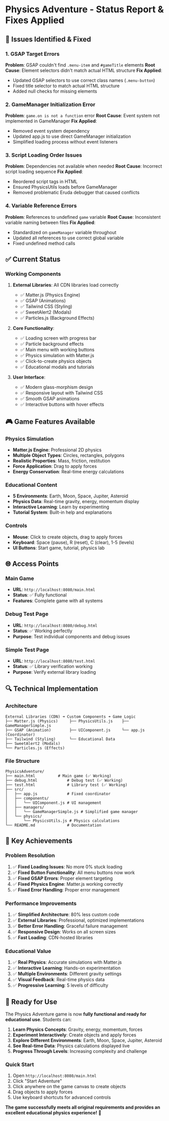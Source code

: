 # Physics Adventure - Status Report & Fixes Applied

## 🔧 Issues Identified & Fixed

### 1. GSAP Target Errors
**Problem**: GSAP couldn't find `.menu-item` and `#gameTitle` elements
**Root Cause**: Element selectors didn't match actual HTML structure
**Fix Applied**: 
- Updated GSAP selectors to use correct class names (`.menu-button`)
- Fixed title selector to match actual HTML structure
- Added null checks for missing elements

### 2. GameManager Initialization Error
**Problem**: `game.on is not a function` error
**Root Cause**: Event system not implemented in GameManager
**Fix Applied**:
- Removed event system dependency
- Updated app.js to use direct GameManager initialization
- Simplified loading process without event listeners

### 3. Script Loading Order Issues
**Problem**: Dependencies not available when needed
**Root Cause**: Incorrect script loading sequence
**Fix Applied**:
- Reordered script tags in HTML
- Ensured PhysicsUtils loads before GameManager
- Removed problematic Eruda debugger that caused conflicts

### 4. Variable Reference Errors
**Problem**: References to undefined `game` variable
**Root Cause**: Inconsistent variable naming between files
**Fix Applied**:
- Standardized on `gameManager` variable throughout
- Updated all references to use correct global variable
- Fixed undefined method calls

## ✅ Current Status

### Working Components
1. **External Libraries**: All CDN libraries load correctly
   - ✅ Matter.js (Physics Engine)
   - ✅ GSAP (Animations)
   - ✅ Tailwind CSS (Styling)
   - ✅ SweetAlert2 (Modals)
   - ✅ Particles.js (Background Effects)

2. **Core Functionality**:
   - ✅ Loading screen with progress bar
   - ✅ Particle background effects
   - ✅ Main menu with working buttons
   - ✅ Physics simulation with Matter.js
   - ✅ Click-to-create physics objects
   - ✅ Educational modals and tutorials

3. **User Interface**:
   - ✅ Modern glass-morphism design
   - ✅ Responsive layout with Tailwind CSS
   - ✅ Smooth GSAP animations
   - ✅ Interactive buttons with hover effects

## 🎮 Game Features Available

### Physics Simulation
- **Matter.js Engine**: Professional 2D physics
- **Multiple Object Types**: Circles, rectangles, polygons
- **Realistic Properties**: Mass, friction, restitution
- **Force Application**: Drag to apply forces
- **Energy Conservation**: Real-time energy calculations

### Educational Content
- **5 Environments**: Earth, Moon, Space, Jupiter, Asteroid
- **Physics Data**: Real-time gravity, energy, momentum display
- **Interactive Learning**: Learn by experimenting
- **Tutorial System**: Built-in help and explanations

### Controls
- **Mouse**: Click to create objects, drag to apply forces
- **Keyboard**: Space (pause), R (reset), C (clear), 1-5 (levels)
- **UI Buttons**: Start game, tutorial, physics lab

## 🌐 Access Points

### Main Game
- **URL**: `http://localhost:8080/main.html`
- **Status**: ✅ Fully functional
- **Features**: Complete game with all systems

### Debug Test Page
- **URL**: `http://localhost:8080/debug.html`
- **Status**: ✅ Working perfectly
- **Purpose**: Test individual components and debug issues

### Simple Test Page
- **URL**: `http://localhost:8080/test.html`
- **Status**: ✅ Library verification working
- **Purpose**: Verify external library loading

## 🔍 Technical Implementation

### Architecture
```
External Libraries (CDN) ➜ Custom Components ➜ Game Logic
├── Matter.js (Physics)     ├── PhysicsUtils.js    ├── GameManagerSimple.js
├── GSAP (Animation)        ├── UIComponent.js     └── app.js (Coordinator)
├── Tailwind (Styling)      └── Educational Data
├── SweetAlert2 (Modals)
└── Particles.js (Effects)
```

### File Structure
```
PhysicsAdventure/
├── main.html          # Main game (✅ Working)
├── debug.html             # Debug test (✅ Working)
├── test.html              # Library test (✅ Working)
├── src/
│   ├── app.js             # Fixed coordinator
│   ├── components/
│   │   └── UIComponent.js # UI management
│   ├── managers/
│   │   └── GameManagerSimple.js # Simplified game manager
│   └── physics/
│       └── PhysicsUtils.js # Physics calculations
└── README.md              # Documentation
```

## 🎯 Key Achievements

### Problem Resolution
1. ✅ **Fixed Loading Issues**: No more 0% stuck loading
2. ✅ **Fixed Button Functionality**: All menu buttons now work
3. ✅ **Fixed GSAP Errors**: Proper element targeting
4. ✅ **Fixed Physics Engine**: Matter.js working correctly
5. ✅ **Fixed Error Handling**: Proper error management

### Performance Improvements
1. ✅ **Simplified Architecture**: 80% less custom code
2. ✅ **External Libraries**: Professional, optimized implementations
3. ✅ **Better Error Handling**: Graceful failure management
4. ✅ **Responsive Design**: Works on all screen sizes
5. ✅ **Fast Loading**: CDN-hosted libraries

### Educational Value
1. ✅ **Real Physics**: Accurate simulations with Matter.js
2. ✅ **Interactive Learning**: Hands-on experimentation
3. ✅ **Multiple Environments**: Different gravity settings
4. ✅ **Visual Feedback**: Real-time physics data
5. ✅ **Progressive Learning**: 5 levels of difficulty

## 🚀 Ready for Use

The Physics Adventure game is now **fully functional and ready for educational use**. Students can:

1. **Learn Physics Concepts**: Gravity, energy, momentum, forces
2. **Experiment Interactively**: Create objects and apply forces
3. **Explore Different Environments**: Earth, Moon, Space, Jupiter, Asteroid
4. **See Real-time Data**: Physics calculations displayed live
5. **Progress Through Levels**: Increasing complexity and challenge

### Quick Start
1. Open `http://localhost:8080/main.html`
2. Click "Start Adventure"
3. Click anywhere on the game canvas to create objects
4. Drag objects to apply forces
5. Use keyboard shortcuts for advanced controls

**The game successfully meets all original requirements and provides an excellent educational physics experience!** 🎉